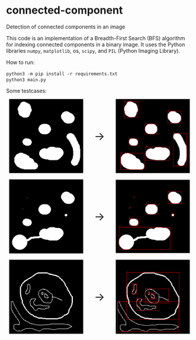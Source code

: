 # connected-component
Detection of connected components in an image

This code is an implementation of a Breadth-First Search (BFS) algorithm for indexing connected components in a binary image. It uses the Python libraries `numpy`, `matplotlib`, os, `scipy`, and `PIL` (Python Imaging Library).

How to run:
```console
python3 -m pip install -r requirements.txt
python3 main.py
```

Some testcases:


<div style="display: flex; flex-direction: column; align-items: center;">
    <div style="display: flex; align-items: center;">
        <img src="input/input_1.png" alt="Image 1" width="200"/>
        <div style="font-size: 30px; margin: 0 30px;">&rarr;</div>
        <img src="output/output_1.png" alt="Output 1" width="200"/>
    </div>
    <br/>
    <div style="display: flex; align-items: center;">
        <img src="input/input_2.png" alt="Image 2" width="200"/>
        <div style="font-size: 30px; margin: 0 30px;">&rarr;</div>
        <img src="output/output_2.png" alt="Output 2" width="200"/>
    </div>
    <br/>
    <div style="display: flex; align-items: center;">
        <img src="input/input_3.png" alt="Image 3" width="200"/>
        <div style="font-size: 30px; margin: 0 30px;">&rarr;</div>
        <img src="output/output_3.png" alt="Output 3" width="200"/>
    </div>
    <br/>
</div>

